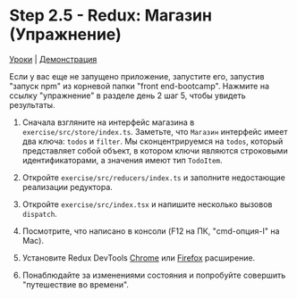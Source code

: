# Step 2.5 - Redux: Магазин (Упражнение)

[Уроки](../../) | [Демонстрация](../демонстрация/)

Если у вас еще не запущено приложение, запустите его, запустив "запуск npm" из корневой папки "front end-bootcamp". Нажмите на ссылку "упражнение" в разделе день 2 шаг 5, чтобы увидеть результаты.

1. Сначала взгляните на интерфейс магазина в `exercise/src/store/index.ts`. Заметьте, что  `Магазин` интерфейс имеет два ключа: `todos` и `filter`. Мы сконцентрируемся на `todos`, который представляет собой объект, в котором ключи являются строковыми идентификаторами, а значения имеют тип `TodoItem`.

2. Откройте `exercise/src/reducers/index.ts` и заполните недостающие реализации редуктора.

3. Откройте `exercise/src/index.tsx` и напишите несколько  вызовов `dispatch`. 

4. Посмотрите, что написано в консоли (F12 на ПК, "cmd-опция-I" на Mac).

6. Установите Redux DevTools [Chrome](https://chrome.google.com/webstore/detail/redux-devtools/lmhkpmbekcpmknklioeibfkpmmfibljd) или [Firefox](https://addons.mozilla.org/en-US/firefox/addon/reduxdevtools/) расширение. 

6. Понаблюдайте за изменениями состояния и попробуйте совершить "путешествие во времени".
